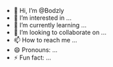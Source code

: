 - 👋 Hi, I’m @Bodzly
- 👀 I’m interested in ...
- 🌱 I’m currently learning ...
- 💞️ I’m looking to collaborate on ...
- 📫 How to reach me ...
- 😄 Pronouns: ...
- ⚡ Fun fact: ...

<!---
Bodzly/Bodzly is a ✨ special ✨ repository because its `README.md` (this file) appears on your GitHub profile.
You can click the Preview link to take a look at your changes.
--->
